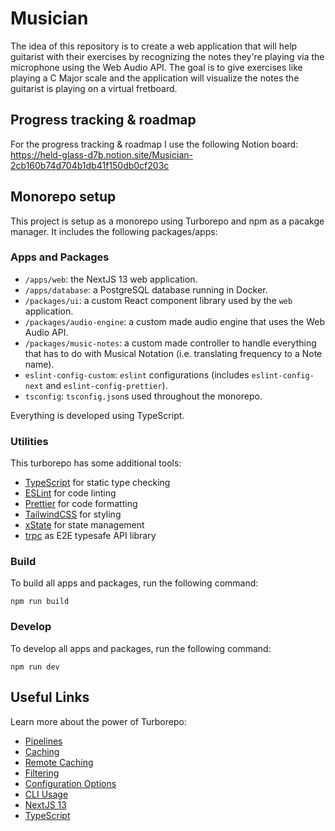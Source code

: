 # Musician

The idea of this repository is to create a web application that will help guitarist with their exercises
by recognizing the notes they're playing via the microphone using the Web Audio API.
The goal is to give exercises like playing a C Major scale and the application will visualize the notes the guitarist is playing on a virtual fretboard. 

## Progress tracking & roadmap

For the progress tracking & roadmap I use the following Notion board:
https://held-glass-d7b.notion.site/Musician-2cb160b74d704b1db41f150db0cf203c

## Monorepo setup

This project is setup as a monorepo using Turborepo and npm as a pacakge manager.
It includes the following packages/apps:

### Apps and Packages

- `/apps/web`: the NextJS 13 web application.
- `/apps/database`: a PostgreSQL database running in Docker.
- `/packages/ui`: a custom React component library used by the `web` application.
- `/packages/audio-engine`: a custom made audio engine that uses the Web Audio API.
- `/packages/music-notes`: a custom made controller to handle everything that has to do with Musical Notation (i.e. translating frequency to a Note name).
- `eslint-config-custom`: `eslint` configurations (includes `eslint-config-next` and `eslint-config-prettier`).
- `tsconfig`: `tsconfig.json`s used throughout the monorepo.

Everything is developed using TypeScript.

### Utilities

This turborepo has some additional tools:

- [TypeScript](https://www.typescriptlang.org/) for static type checking
- [ESLint](https://eslint.org/) for code linting
- [Prettier](https://prettier.io) for code formatting
- [TailwindCSS](https://tailwindcss.com) for styling
- [xState](https://xstate.com) for state management
- [trpc](https://trpc.io) as E2E typesafe API library

### Build

To build all apps and packages, run the following command:

```
npm run build
```

### Develop

To develop all apps and packages, run the following command:

```
npm run dev
```

## Useful Links

Learn more about the power of Turborepo:

- [Pipelines](https://turbo.build/repo/docs/core-concepts/monorepos/running-tasks)
- [Caching](https://turbo.build/repo/docs/core-concepts/caching)
- [Remote Caching](https://turbo.build/repo/docs/core-concepts/remote-caching)
- [Filtering](https://turbo.build/repo/docs/core-concepts/monorepos/filtering)
- [Configuration Options](https://turbo.build/repo/docs/reference/configuration)
- [CLI Usage](https://turbo.build/repo/docs/reference/command-line-reference)
- [NextJS 13](https://beta.nextjs.org/docs/)
- [TypeScript](https://typescriptlang.org)
